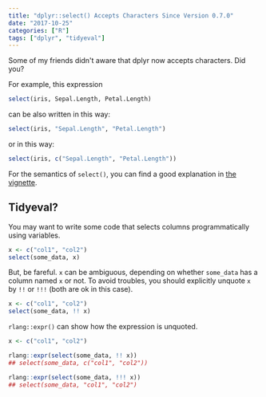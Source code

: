 ```yaml
---
title: "dplyr::select() Accepts Characters Since Version 0.7.0"
date: "2017-10-25"
categories: ["R"]
tags: ["dplyr", "tidyeval"]
---
```


Some of my friends didn't aware that dplyr now accepts characters. Did you?

For example, this expression


```r
select(iris, Sepal.Length, Petal.Length)
```

can be also written in this way:


```r
select(iris, "Sepal.Length", "Petal.Length")
```

or in this way:


```r
select(iris, c("Sepal.Length", "Petal.Length"))
```

For the semantics of `select()`, you can find a good explanation in [the vignette](http://dplyr.tidyverse.org/articles/dplyr.html#selecting-operations).

## Tidyeval?

You may want to write some code that selects columns programmatically using variables.


```r
x <- c("col1", "col2")
select(some_data, x)
```

But, be fareful. `x` can be ambiguous, depending on whether `some_data` has a column named `x` or not.
To avoid troubles, you should explicitly unquote `x` by `!!` or `!!!` (both are ok in this case).


```r
x <- c("col1", "col2")
select(some_data, !! x)
```

`rlang::expr()` can show how the expression is unquoted.


```r
x <- c("col1", "col2")

rlang::expr(select(some_data, !! x))
## select(some_data, c("col1", "col2"))

rlang::expr(select(some_data, !!! x))
## select(some_data, "col1", "col2")
```
